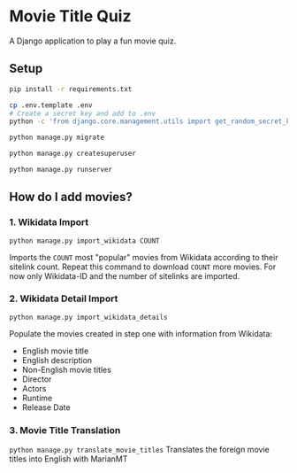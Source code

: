 # Movie Title Quiz

A Django application to play a fun movie quiz.

## Setup

```bash
pip install -r requirements.txt

cp .env.template .env
# Create a secret key and add to .env
python -c 'from django.core.management.utils import get_random_secret_key; print(get_random_secret_key())'

python manage.py migrate

python manage.py createsuperuser

python manage.py runserver
```

## How do I add movies?
### 1. Wikidata Import
`python manage.py import_wikidata COUNT`

Imports the `COUNT` most "popular" movies from Wikidata according to their sitelink count.
Repeat this command to download `COUNT` more movies.
For now only Wikidata-ID and the number of sitelinks are imported.


### 2. Wikidata Detail Import
`python manage.py import_wikidata_details`

Populate the movies created in step one with information from Wikidata:
- English movie title
- English description
- Non-English movie titles
- Director
- Actors
- Runtime
- Release Date

### 3. Movie Title Translation
`python manage.py translate_movie_titles`
Translates the foreign movie titles into English with MarianMT